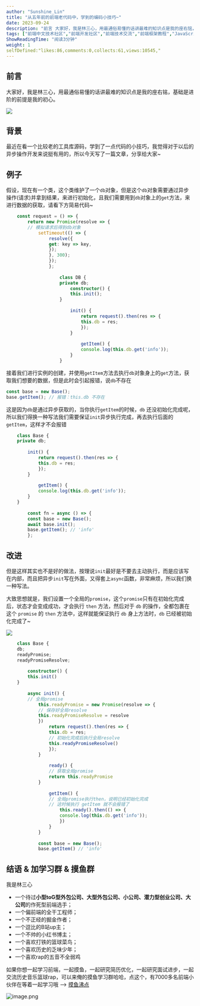 ```yaml
---
author: "Sunshine_Lin"
title: "从五年前的前端老代码中，学到的编码小技巧~"
date: 2023-09-24
description: "前言 大家好，我是林三心，用最通俗易懂的话讲最难的知识点是我的座右铭，基础是进阶的前提是我的初心。 背景 最近在看一个比较老的工具库源码，学到了一点代码的小技巧，我觉得对于以后的异步操作开发来说挺有用"
tags: ["前端中文技术社区","前端开发社区","前端技术交流","前端框架教程","JavaScript 学习资源","CSS 技巧与最佳实践","HTML5 最新动态","前端工程师职业发展","开源前端项目","前端技术趋势"]
ShowReadingTime: "阅读3分钟"
weight: 1
selfDefined:"likes:86,comments:0,collects:61,views:10545,"
---
```

前言
--

大家好，我是林三心，用最通俗易懂的话讲最难的知识点是我的座右铭，基础是进阶的前提是我的初心。

![](/images/jueJin/ffc76a3098894e1.png)

背景
--

最近在看一个比较老的工具库源码，学到了一点代码的小技巧，我觉得对于以后的异步操作开发来说挺有用的，所以今天写了一篇文章，分享给大家~

例子
--

假设，现在有一个类，这个类维护了一个`db`对象，但是这个`db`对象需要通过异步操作(请求)并拿到结果，来进行初始化，且我们需要用到`db`对象上的`get`方法，来进行数据的获取，请看下方简易代码~

```ts
    const request = () => {
        return new Promise(resolve => {
        // 模拟请求后得到db对象
            setTimeout(() => {
                resolve({
                get: key => key,
                });
                }, 300);
                });
                };
                
                    class DB {
                    private db;
                        constructor() {
                        this.init();
                    }
                    
                        init() {
                            return request().then(res => {
                            this.db = res;
                            });
                        }
                        
                            getItem() {
                            console.log(this.db.get('info'));
                        }
                    }
```

接着我们进行实例的创建，并使用`getItem`方法去执行`db`对象身上的`get`方法，获取我们想要的数据，但是此时会引起报错，说`db`不存在

```ts
const base = new Base();
base.getItem(); // 报错：this.db 不存在
```

这是因为`db`是通过异步获取的，当你执行`getItem`的时候，`db` 还没初始化完成呢，所以我们得换一种写法我们需要保证`init`异步执行完成，再去执行后面的`getItem`，这样才不会报错

```ts
    class Base {
    private db;
    
        init() {
            return request().then(res => {
            this.db = res;
            });
        }
        
            getItem() {
            console.log(this.db.get('info'));
        }
    }
    
        const fn = async () => {
        const base = new Base();
        await base.init();
        base.getItem(); // 'info'
        };
```

改进
--

但是这样其实也不是好的做法，按理说`init`最好是不要去主动执行，而是应该写在内部，而且把异步`init`写在外面，又得套上`async`函数，非常麻烦，所以我们换一种写法。

大致思想就是，我们设置一个全局的`promise`，这个`promise`只有在初始化完成后，状态才会变成成功，才会执行 `then` 方法，然后对于 `db` 的操作，全都包裹在这个 `promise` 的 `then` 方法中，这样就能保证执行 `db` 身上方法时，`db` 已经被初始化完成了~

![](/images/jueJin/47b778729a76490.png)

```ts
    class Base {
    db;
    readyPromise;
    readyPromiseResolve;
    
        constructor() {
        this.init()
    }
    
        async init() {
        // 全局promise
            this.readyPromise = new Promise(resolve => {
            // 保存好全局resolve
            this.readyPromiseResolve = resolve
            })
                return request().then(res => {
                this.db = res;
                // 初始化完成后执行全局resolve
                this.readyPromiseResolve()
                });
            }
            
                ready() {
                // 获取全局promise
                return this.readyPromise
            }
            
                getItem() {
                // 全局promise执行then，说明已经初始化完成
                // 这时候执行 getItem 就不会报错了
                    this.ready().then(() => {
                    console.log(this.db.get('info'));
                    })
                }
            }
            
            const base = new Base();
            base.getItem() // 'info'
```

结语 & 加学习群 & 摸鱼群
---------------

我是林三心

*   一个待过**小型toG型外包公司、大型外包公司、小公司、潜力型创业公司、大公司**的作死型前端选手；
*   一个偏前端的全干工程师；
*   一个不正经的掘金作者；
*   一个逗比的B站up主；
*   一个不帅的小红书博主；
*   一个喜欢打铁的篮球菜鸟；
*   一个喜欢历史的乏味少年；
*   一个喜欢rap的五音不全弱鸡

如果你想一起学习前端，一起摸鱼，一起研究简历优化，一起研究面试进步，一起交流历史音乐篮球rap，可以来俺的摸鱼学习群哈哈，点这个，有7000多名前端小伙伴在等着一起学习哦 --> [摸鱼沸点](https://juejin.cn/pin/7035153948126216206 "https://juejin.cn/pin/7035153948126216206")

![image.png](/images/jueJin/40d01f1e605e4db.png)
